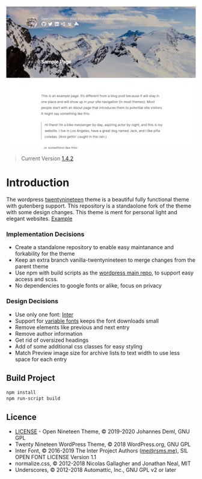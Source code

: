 ![Preview Screenshot Open Nineteen](./screenshot.png)
> Current Version [1.4.2](../../releases/latest)

# Introduction

The wordpress [twentynineteen](https://wordpress.org/themes/twentynineteen/) theme is a beautiful fully functional theme with gutenberg support. This repository is a standaolone fork of the theme with some design changes. This theme is ment for personal light and elegant websites. [Example](https://deml.io)

### Implementation Decisions

* Create a standalone repository to enable easy maintanance and forkability for the theme
* Keep an extra branch vanilla-twentynineteen to merge changes from the parent theme
* Use npm with build scripts as the [wordpress main repo](https://github.com/WordPress/wordpress-develop), to support easy access and scss.
* No dependencies to google fonts or alike, focus on privacy

### Design Decisions

* Use only one font: [Inter](https://rsms.me/inter/)
* Support for [variable fonts](https://en.wikipedia.org/wiki/Variable_fonts) keeps the font downloads small
* Remove elements like previous and next entry
* Remove author information
* Get rid of oversized headings
* Add of some additional css classes for easy styling
* Match Preview image size for archive lists to text width to use less space for each entry

## Build Project

```
npm install
npm run-script build
```


## Licence

* [LICENSE](./LICENSE) - Open Nineteen Theme, © 2019-2020 Johannes Deml, GNU GPL
* Twenty Nineteen WordPress Theme, © 2018 WordPress.org, GNU GPL
* Inter Font, © 2016-2019 The Inter Project Authors (me@rsms.me), SIL OPEN FONT LICENSE Version 1.1
* normalize.css, © 2012-2018 Nicolas Gallagher and Jonathan Neal, MIT
* Underscores, © 2012-2018 Automattic, Inc., GNU GPL v2 or later
